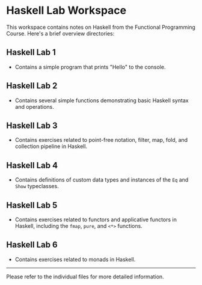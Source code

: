 # Haskell Lab Workspace

This workspace contains notes on Haskell from the Functional Programming Course. Here's a brief overview directories:

## Haskell Lab 1

- Contains a simple program that prints "Hello" to the console.

## Haskell Lab 2

- Contains several simple functions demonstrating basic Haskell syntax and operations.

## Haskell Lab 3

- Contains exercises related to point-free notation, filter, map, fold, and collection pipeline in Haskell.

## Haskell Lab 4

- Contains definitions of custom data types and instances of the `Eq` and `Show` typeclasses.

## Haskell Lab 5

- Contains exercises related to functors and applicative functors in Haskell, including the `fmap`, `pure`, and `<*>` functions.

## Haskell Lab 6

- Contains exercises related to monads in Haskell.

---

Please refer to the individual files for more detailed information.
